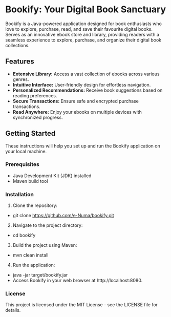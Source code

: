# Bookify: Your Digital Book Sanctuary
Bookify is a Java-powered application designed for book enthusiasts who love to explore, purchase, read, and save their favourite digital books. 
Serves as an innovative ebook store and library, providing readers with a seamless experience to explore, purchase, and organize their digital book collections.

## Features

- **Extensive Library:** Access a vast collection of ebooks across various genres.
- **Intuitive Interface:** User-friendly design for effortless navigation.
- **Personalized Recommendations:** Receive book suggestions based on reading preferences.
- **Secure Transactions:** Ensure safe and encrypted purchase transactions.
- **Read Anywhere:** Enjoy your ebooks on multiple devices with synchronized progress.

## Getting Started

These instructions will help you set up and run the Bookify application on your local machine.

### Prerequisites

- Java Development Kit (JDK) installed
- Maven build tool

### Installation

1. Clone the repository:

- git clone https://github.com/e-Numa/bookify.git

2. Navigate to the project directory:
- cd bookify

3. Build the project using Maven:
- mvn clean install
 
4. Run the application:
- java -jar target/bookify.jar
- Access Bookify in your web browser at http://localhost:8080.

### License
This project is licensed under the MIT License - see the LICENSE file for details.
